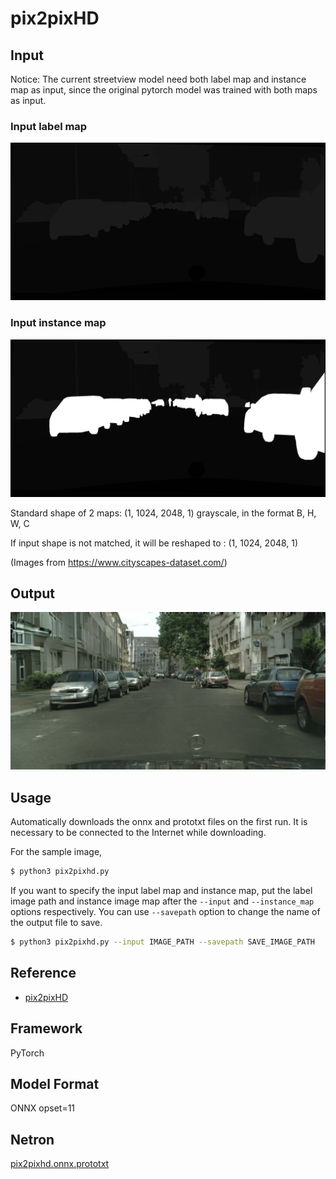 # pix2pixHD

## Input

Notice: The current streetview model need both label map and instance map as input, since the original pytorch model was trained with both maps as input.

### Input label map
<img src="frankfurt_000000_000576_gtFine_labelIds.png" width="512px">

### Input instance map
<img src="frankfurt_000000_000576_gtFine_instanceIds.png" width="512px">

Standard shape of 2 maps: (1, 1024, 2048, 1) grayscale, in the format B, H, W, C

If input shape is not matched, it will be reshaped to : (1, 1024, 2048, 1) 

(Images from https://www.cityscapes-dataset.com/)

## Output

<img src="output.png" width="512px">

## Usage
Automatically downloads the onnx and prototxt files on the first run.
It is necessary to be connected to the Internet while downloading.

For the sample image,
``` bash
$ python3 pix2pixhd.py
```

If you want to specify the input label map and instance map, put the label image path and instance image map after the `--input` and `--instance_map` options respectively.
You can use `--savepath` option to change the name of the output file to save.
```bash
$ python3 pix2pixhd.py --input IMAGE_PATH --savepath SAVE_IMAGE_PATH
```

## Reference

- [pix2pixHD](https://github.com/NVIDIA/pix2pixHD)

## Framework

PyTorch

## Model Format

ONNX opset=11

## Netron

[pix2pixhd.onnx.prototxt](https://netron.app/?url=https://storage.googleapis.com/ailia-models/pix2pixhd/pix2pixhd.onnx.prototxt)
